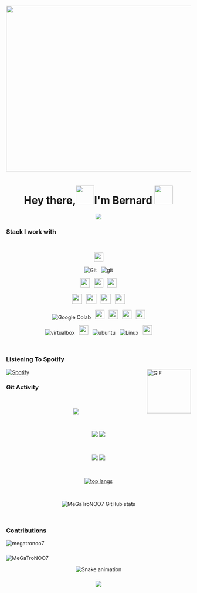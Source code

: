 <p align="center">
<img height=450 width=1080 src="https://github.com/MeGaTroNOO7/MeGaTroNOO7/blob/main/components/newdesti.gif">
</p>
<h1 align="center">Hey there,<img src="https://media0.giphy.com/media/CJ5bKVKLSQsrs3nJw2/giphy.gif?cid=ecf05e47364l6yzbqdzlp2k0hspl1dydxmkx2bzynhf75gg9&rid=giphy.gif&ct=s" width="50">I'm Bernard <img src="https://media4.giphy.com/media/2upjCjg1mWDypXxPw9/giphy.gif?cid=790b76115842c8205fb50fad2826acd5ed1736d898875675&rid=giphy.gif&ct=s" width="50"></h1>
<div align="center">  
  <a href="https://github.com/DenverCoder1/readme-typing-svg"><img src="https://readme-typing-svg.herokuapp.com?color=%2331EE32&center=true&width=500&lines=Full+Stack+Developer;Block+Chain+Enthusiast;Gamer;CTF+newbie;Leet+Coding;Visual+FX"></a>
</div>

### Stack I work with

  <br/>

<p  align="center">
<img src="https://camo.githubusercontent.com/202a58d250ff1d21ee70433e0070b55f8fed747f8883c1750742aa791b1ad871/68747470733a2f2f696d672e736869656c64732e696f2f62616467652f2d4769744875622d3035313232413f7374796c653d666c6174266c6f676f3d676974687562" height="25"/>  
  </p>
  
<p  align="center">
<img alt="Git" src="https://img.shields.io/badge/Git-F05032?style=for-the-badge&logo=git&logoColor=white">
  &nbsp;
<img src="https://img.shields.io/badge/gitlab-181717.svg?style=for-the-badge&logo=gitlab&logoColor=white" alt="git"/>

  </p>
  
  <p  align="center">
    
<img src="https://img.shields.io/badge/Tailwind_CSS-38B2AC?style=for-the-badge&logo=tailwind-css&logoColor=white" alt="postgresql" height="25"/>      
  &nbsp;
    
<img src="https://camo.githubusercontent.com/c8d13e1c596a6726b1da8475a9299fac133f95ef009083b48be01f975a44987e/68747470733a2f2f696d672e736869656c64732e696f2f62616467652f2d48544d4c2d3035313232413f7374796c653d666c6174266c6f676f3d48544d4c35" height="25"/>
  &nbsp;    
<img src="https://img.shields.io/badge/css-1572B6.svg?style=for-the-badge&logo=css3&logoColor=white" alt="css3" height="25"/>
 </p>

 <p  align="center">

  <img src="https://img.shields.io/badge/Java-ED8B00?style=for-the-badge&logo=java&logoColor=white" height="27">
&nbsp;
<img src="https://img.shields.io/badge/Python-3776AB?style=for-the-badge&logo=python&logoColor=white" height="27">
  &nbsp;
<img src="https://img.shields.io/badge/C-00599C?style=for-the-badge&logo=c&logoColor=white" height="27">
&nbsp;
  
<img src="https://img.shields.io/badge/JavaScript-323330?style=for-the-badge&logo=javascript&logoColor=F7DF1E" height="27">
</p>
<p align="center">
  <img alt="Google Colab" src="https://img.shields.io/badge/React-20232A?style=for-the-badge&logo=react&logoColor=61DAFB">
  &nbsp;
<img src="https://img.shields.io/badge/Express.js-000000?style=for-the-badge&logo=express&logoColor=white" height="25"/>
  &nbsp;
  
<img src="https://img.shields.io/badge/next.js-000000?style=for-the-badge&logo=nextdotjs&logoColor=white" height="25"/>
  &nbsp;

<img src="https://img.shields.io/badge/Vue.js-35495E?style=for-the-badge&logo=vuedotjs&logoColor=4FC08D" height="25">
  &nbsp;
  <img src="https://img.shields.io/badge/nuxt.js-00C58E?style=for-the-badge&logo=nuxtdotjs&logoColor=white" height="25">
</p>
  
<p align="center">
  

 <img src="https://img.shields.io/badge/Arch_Linux-1793D1?style=for-the-badge&logo=arch-linux&logoColor=white" alt="virtualbox"/>
    &nbsp;
 <img src="https://img.shields.io/badge/Windows-0078D6?style=for-the-badge&logo=windows&logoColor=white" height="25"/> 
    &nbsp; 
 <img src="https://img.shields.io/badge/VIM-%2311AB00.svg?&style=for-the-badge&logo=vim&logoColor=white" alt="ubuntu"/>
    &nbsp;
<img alt="Linux" src="https://img.shields.io/badge/Visual_Studio_Code-0078D4?style=for-the-badge&logo=visual%20studio%20code&logoColor=white">
      &nbsp;
<img src="https://img.shields.io/badge/Docker-2CA5E0?style=for-the-badge&logo=docker&logoColor=white" height="25"/>

</p>
  
</div>

<br/>

### Listening To Spotify
<img align="right" alt="GIF" height="120px" src="https://media1.giphy.com/media/cOfwtFobGCLJBU3DNn/giphy.gif?cid=ecf05e47kgy47ghmzz51zcm0k5u435h9lzecgvg87l66dueb&rid=giphy.gif&ct=s" />

[![Spotify](https://novatorem-lxrhj5q31-megatronoo7.vercel.app/api/spotify)](https://open.spotify.com/user/t5mtydv1bg32vpbgmp2vdwi9l)

### Git Activity

<br/>

<div align="center">
  
![](https://github-profile-summary-cards.vercel.app/api/cards/profile-details?username=MeGaTroNOO7&theme=github_dark)
  
<br/>

![](https://github-profile-summary-cards.vercel.app/api/cards/most-commit-language?username=MeGaTroNOO7&theme=github_dark)
![](https://github-profile-summary-cards.vercel.app/api/cards/stats?username=MeGaTroNOO7&theme=github_dark)
  
<br/>

![](https://github-profile-summary-cards.vercel.app/api/cards/repos-per-language?username=MeGaTroNOO7&theme=github_dark)
![](https://github-profile-summary-cards.vercel.app/api/cards/productive-time?username=MeGaTroNOO7&theme=github_dark)
  
<br/>

[![top langs](https://github-readme-stats.vercel.app/api/top-langs/?username=MeGaTroNOO7&layout=compact&theme=radical)](https://github.com/anuraghazra/github-readme-stats)
  
<br/>

![MeGaTroNOO7 GitHub stats](https://github-readme-stats.vercel.app/api?username=MeGaTroNOO7&show_icons=true&theme=radical)
  
<br/>
  
</div>

### Contributions

<p align="left"> <img src="https://komarev.com/ghpvc/?username=megatronoo7&label=Profile%20views&color=fb5656&style=flat" alt="megatronoo7" /> </p>

<h3 align="left"></h3>
<p align="center">
</p>

<p><img align="center" src="https://github-readme-streak-stats.herokuapp.com/?user=MeGaTroNOO7&theme=dark" alt="MeGaTroNOO7" /></p>

<div align="center">


<img src="https://raw.githubusercontent.com/MeGaTroNOO7/MeGaTroNOO7/blob/output/snake.svg" alt="Snake animation" />

###



![](https://komarev.com/ghpvc/?username=MeGaTroNOO7&style=for-the-badge)
</div>
